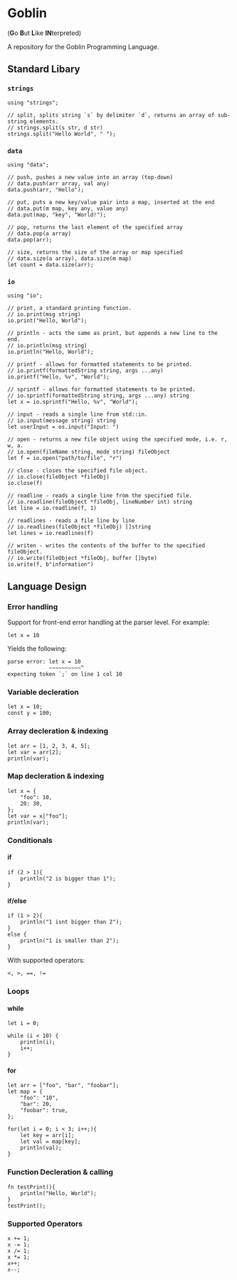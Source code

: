 # Goblin
(**G**o **B**ut **L**ike **IN**terpreted)

A repository for the Goblin Programming Language.

## Standard Libary

### `strings`
```
using "strings";

// split, splits string `s` by delimiter `d`, returns an array of sub-string elements.
// strings.split(s str, d str)
strings.split("Hello World", " ");
```

### `data`
```
using "data";

// push, pushes a new value into an array (top-down)
// data.push(arr array, val any)
data.push(arr, "Hello");

// put, puts a new key/value pair into a map, inserted at the end
// data.put(m map, key any, value any)
data.put(map, "key", "World!");

// pop, returns the last element of the specified array
// data.pop(a array)
data.pop(arr);

// size, returns the size of the array or map specified
// data.size(a array), data.size(m map)
let count = data.size(arr);
```

### `io`
```
using "io";

// print, a standard printing function.
// io.print(msg string)
io.print("Hello, World");

// println - acts the same as print, but appends a new line to the end.
// io.println(msg string)
io.println("Hello, World");

// printf - allows for formatted statements to be printed.
// io.printf(formattedString string, args ...any)
io.printf("Hello, %v", "World");

// sprintf - allows for formatted statements to be printed.
// io.sprintf(formattedString string, args ...any) string
let x = io.sprintf("Hello, %v", "World");

// input - reads a single line from std::in.
// io.input(message string) string
let userInput = os.input("Input: ")

// open - returns a new file object using the specified mode, i.e. r, w, a.
// io.open(fileName string, mode string) fileObject
let f = io.open("path/to/file", "r")

// close - closes the specified file object.
// io.close(fileObject *fileObj)
io.close(f)

// readline - reads a single line from the specified file.
// io.readline(fileObject *fileObj, lineNumber int) string
let line = io.readline(f, 1)

// readlines - reads a file line by line
// io.readlines(fileObject *fileObj) []string
let lines = io.readlines(f)

// writen - writes the contents of the buffer to the specified fileObject.
// io.write(fileObject *fileObj, buffer []byte)
io.write(f, b"information")
```
## Language Design

### Error handling
Support for front-end error handling at the parser level. For example:
```
let x = 10
```
Yields the following:
```
parse error: let x = 10
             ~~~~~~~~~~^
expecting token `;` on line 1 col 10
```

### Variable decleration
```
let x = 10;
const y = 100;
```
### Array decleration & indexing
```
let arr = [1, 2, 3, 4, 5];
let var = arr[2];
println(var);
```

### Map decleration & indexing
```
let x = {
    "foo": 10,
    20: 30,
};
let var = x["foo"];
println(var);
```

### Conditionals
#### if
```
if (2 > 1){
    println("2 is bigger than 1");
}
```
#### if/else
```
if (1 > 2){
    println("1 isnt bigger than 2");
}
else {
    println("1 is smaller than 2");
}
```
With supported operators:
```
<, >, ==, !=
```

### Loops
#### while
```
let i = 0;

while (i < 10) {
    println(i);
    i++;
}
```

#### for
```
let arr = ["foo", "bar", "foobar"];
let map = {
    "foo": "10",
    "bar": 20,
    "foobar": true,
};

for(let i = 0; i < 3; i++;){
    let key = arr[i];
    let val = map[key];
    println(val);
}
```

### Function Decleration & calling
```
fn testPrint(){
    println("Hello, World");
}
testPrint();
```

### Supported Operators
```
x += 1;
x -= 1;
x /= 1;
x *= 1;
x++;
x--;
```
